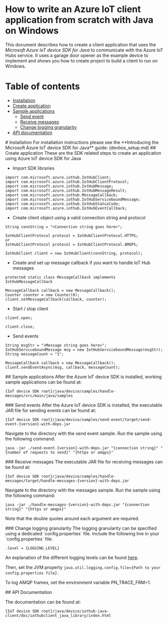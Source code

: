 # How to write an Azure IoT client application from scratch with Java on Windows

This document describes how to create a client application that uses the *Microsoft Azure IoT device SDK for Java* to communicate with the Azure IoT Hubs service. It uses a garage door opener as the example device to implement and shows you how to create project to build a client to run on Windows.

# Table of contents
- [Installation](#installation)
- [Create application](#createapp)
- [Sample applications](#runningsamples)
	- [Send event](#send)
	- [Receive messages](#receive)
	- [Change logging granularity](#logging)
- [API documentation](#apidoc)

<a name="installation"/>
# Installation
For installation instructions please see the **Introducing the Microsoft Azure IoT device SDK for Java** guide: (devbox_setup.md)

<a name="createapp"/>
## Create application
These are the SDK related steps to create an application using Azure IoT device SDK for Java

- Import SDK libraries

```
import com.microsoft.azure.iothub.IotHubClient;
import com.microsoft.azure.iothub.IotHubClientProtocol;
import com.microsoft.azure.iothub.IotHubMessage;
import com.microsoft.azure.iothub.IotHubMessageResult;
import com.microsoft.azure.iothub.MessageCallback;
import com.microsoft.azure.iothub.IotHubServiceboundMessage;
import com.microsoft.azure.iothub.IotHubStatusCode;
import com.microsoft.azure.iothub.IotHubEventCallback;
```

- Create client object using a valid connection string and protocol

```
String connString = "<Connection string goes here>";

IotHubClientProtocol protocol = IotHubClientProtocol.HTTPS;
or
IotHubClientProtocol protocol = IotHubClientProtocol.AMQPS;

IotHubClient client = new IotHubClient(connString, protocol);
```	

- Create and set up message callback if you want to handle IoT Hub messages

```
protected static class MessageCallback implements IotHubMessageCallback

MessageCallback callback = new MessageCallback();
Counter counter = new Counter(0);
client.setMessageCallback(callback, counter);
```

- Start / stop client

```
client.open;

client.close;
```

- Send events

```
String msgStr = "<Message string goes here>";
IotHubServiceboundMessage msg = new IotHubServiceboundMessage(msgStr);
String messageCount = "1";

MessageCallback callback = new MessageCallback();
client.sendEventAsync(msg, callback, messageCount);
```

<a name="runningsamples"/>
## Sample applications
After the Azure IoT device SDK is installed, working sample applications can be found at:

```
{IoT device SDK root}/java/device/samples/handle-messages/src/main/java/samples
```

<a name="send"/>
### Send events
After the Azure IoT device SDK is installed, the executable JAR file for sending events
can be found at:

```
{IoT device SDK root}/java/device/samples/send-event/target/send-event-{version}-with-deps.jar
```

Navigate to the directory with the send event  sample. Run the sample using the following command:

```
java -jar ./send-event-{version}-with-deps.jar "{connection string}" "{number of requests to send}" "{https or amqps}"
```


<a name="receive"/>
### Receive messages
The executable JAR file for receiving messages can be found at:

```
{IoT device SDK root}/java/device/samples/handle-messages/target/handle-messages-{version}-with-deps.jar
```

Navigate to the directory with the messages sample. Run the sample using the following command:

```
java -jar ./handle-messages-{version}-with-deps.jar "{connection string}" "{https or amqps}"
```

Note that the double quotes around each argument are required.

<a name="logging"/>
### Change logging granularity
The logging granularity can be specified using a dedicated `config.properties` file.
Include the following line in your `config.properties` file:

```
.level = {LOGGING_LEVEL}
```

An explanation of the different logging levels can be found 
[here](http://docs.oracle.com/javase/7/docs/api/java/util/logging/Level.html).

Then, set the JVM property `java.util.logging.config.file={Path to your config.properties file}`.

To log AMQP frames, set the environment variable PN_TRACE_FRM=1.

<a name="apidoc"/>
## API Documentation

The documentation can be found at:

```
{IoT device SDK root}/java/device/iothub-java-client/doc/iothubclient_java_library/index.html
```
